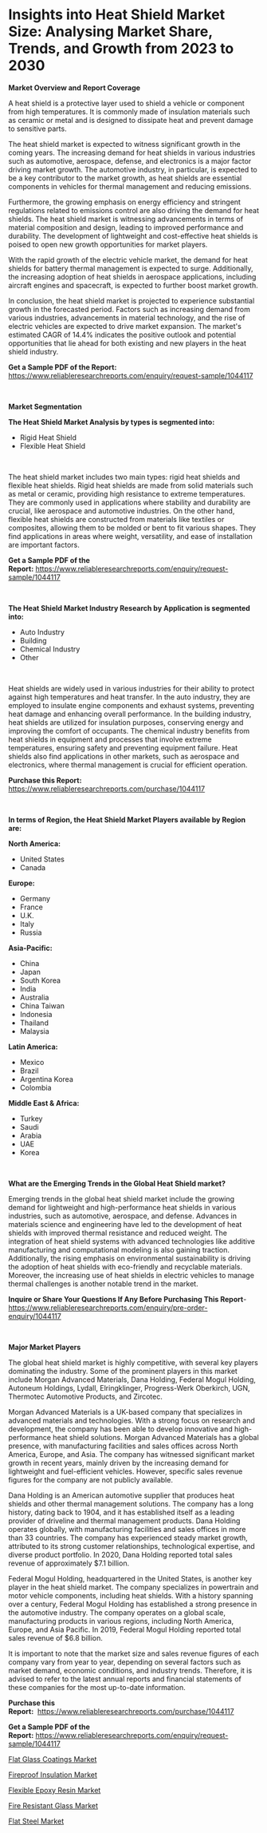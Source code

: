 <p><h1>Insights into Heat Shield Market Size: Analysing Market Share, Trends, and Growth from 2023 to 2030</h1></p><p><strong>Market Overview and Report Coverage</strong></p>
<p><p>A heat shield is a protective layer used to shield a vehicle or component from high temperatures. It is commonly made of insulation materials such as ceramic or metal and is designed to dissipate heat and prevent damage to sensitive parts.</p><p>The heat shield market is expected to witness significant growth in the coming years. The increasing demand for heat shields in various industries such as automotive, aerospace, defense, and electronics is a major factor driving market growth. The automotive industry, in particular, is expected to be a key contributor to the market growth, as heat shields are essential components in vehicles for thermal management and reducing emissions.</p><p>Furthermore, the growing emphasis on energy efficiency and stringent regulations related to emissions control are also driving the demand for heat shields. The heat shield market is witnessing advancements in terms of material composition and design, leading to improved performance and durability. The development of lightweight and cost-effective heat shields is poised to open new growth opportunities for market players.</p><p>With the rapid growth of the electric vehicle market, the demand for heat shields for battery thermal management is expected to surge. Additionally, the increasing adoption of heat shields in aerospace applications, including aircraft engines and spacecraft, is expected to further boost market growth.</p><p>In conclusion, the heat shield market is projected to experience substantial growth in the forecasted period. Factors such as increasing demand from various industries, advancements in material technology, and the rise of electric vehicles are expected to drive market expansion. The market's estimated CAGR of 14.4% indicates the positive outlook and potential opportunities that lie ahead for both existing and new players in the heat shield industry.</p></p>
<p><strong>Get a Sample PDF of the Report:</strong> <a href="https://www.reliableresearchreports.com/enquiry/request-sample/1044117">https://www.reliableresearchreports.com/enquiry/request-sample/1044117</a></p>
<p>&nbsp;</p>
<p><strong>Market Segmentation</strong></p>
<p><strong>The Heat Shield Market Analysis by types is segmented into:</strong></p>
<p><ul><li>Rigid Heat Shield</li><li>Flexible Heat Shield</li></ul></p>
<p>&nbsp;</p>
<p><p>The heat shield market includes two main types: rigid heat shields and flexible heat shields. Rigid heat shields are made from solid materials such as metal or ceramic, providing high resistance to extreme temperatures. They are commonly used in applications where stability and durability are crucial, like aerospace and automotive industries. On the other hand, flexible heat shields are constructed from materials like textiles or composites, allowing them to be molded or bent to fit various shapes. They find applications in areas where weight, versatility, and ease of installation are important factors.</p></p>
<p><strong>Get a Sample PDF of the Report:</strong>&nbsp;<a href="https://www.reliableresearchreports.com/enquiry/request-sample/1044117">https://www.reliableresearchreports.com/enquiry/request-sample/1044117</a></p>
<p>&nbsp;</p>
<p><strong>The Heat Shield Market Industry Research by Application is segmented into:</strong></p>
<p><ul><li>Auto Industry</li><li>Building</li><li>Chemical Industry</li><li>Other</li></ul></p>
<p>&nbsp;</p>
<p><p>Heat shields are widely used in various industries for their ability to protect against high temperatures and heat transfer. In the auto industry, they are employed to insulate engine components and exhaust systems, preventing heat damage and enhancing overall performance. In the building industry, heat shields are utilized for insulation purposes, conserving energy and improving the comfort of occupants. The chemical industry benefits from heat shields in equipment and processes that involve extreme temperatures, ensuring safety and preventing equipment failure. Heat shields also find applications in other markets, such as aerospace and electronics, where thermal management is crucial for efficient operation.</p></p>
<p><strong>Purchase this Report:</strong>&nbsp; <a href="https://www.reliableresearchreports.com/purchase/1044117">https://www.reliableresearchreports.com/purchase/1044117</a></p>
<p>&nbsp;</p>
<p><strong>In terms of Region, the Heat Shield Market Players available by Region are:</strong></p>
<p>
    <p> <strong> North America: </strong>
        <ul>
            <li>United States</li>
            <li>Canada</li>
        </ul>
        </p> 
    <p> <strong> Europe: </strong>
        <ul>
            <li>Germany</li>
            <li>France</li>
            <li>U.K.</li>
            <li>Italy</li>
            <li>Russia</li>
        </ul>
        </p> 
    <p> <strong> Asia-Pacific: </strong>
        <ul>
            <li>China</li>
            <li>Japan</li>
            <li>South Korea</li>
            <li>India</li>
            <li>Australia</li>
            <li>China Taiwan</li>
            <li>Indonesia</li>
            <li>Thailand</li>
            <li>Malaysia</li>
        </ul>
        </p> 
    <p> <strong> Latin America: </strong>
        <ul>
            <li>Mexico</li>
            <li>Brazil</li>
            <li>Argentina Korea</li>
            <li>Colombia</li>
        </ul>
        </p> 
    <p> <strong> Middle East & Africa: </strong>
        <ul>
            <li>Turkey</li>
            <li>Saudi</li>
            <li>Arabia</li>
            <li>UAE</li>
            <li>Korea</li>
        </ul>
    </p>
    </p>
<p>&nbsp;</p>
<p><strong>What are the Emerging Trends in the Global Heat Shield market?</strong></p>
<p><p>Emerging trends in the global heat shield market include the growing demand for lightweight and high-performance heat shields in various industries, such as automotive, aerospace, and defense. Advances in materials science and engineering have led to the development of heat shields with improved thermal resistance and reduced weight. The integration of heat shield systems with advanced technologies like additive manufacturing and computational modeling is also gaining traction. Additionally, the rising emphasis on environmental sustainability is driving the adoption of heat shields with eco-friendly and recyclable materials. Moreover, the increasing use of heat shields in electric vehicles to manage thermal challenges is another notable trend in the market.</p></p>
<p><strong>Inquire or Share Your Questions If Any Before Purchasing This Report</strong>- <a href="https://www.reliableresearchreports.com/enquiry/pre-order-enquiry/1044117">https://www.reliableresearchreports.com/enquiry/pre-order-enquiry/1044117</a></p>
<p>&nbsp;</p>
<p><strong>Major Market Players</strong></p>
<p><p>The global heat shield market is highly competitive, with several key players dominating the industry. Some of the prominent players in this market include Morgan Advanced Materials, Dana Holding, Federal Mogul Holding, Autoneum Holdings, Lydall, Elringklinger, Progress-Werk Oberkirch, UGN, Thermotec Automotive Products, and Zircotec.</p><p>Morgan Advanced Materials is a UK-based company that specializes in advanced materials and technologies. With a strong focus on research and development, the company has been able to develop innovative and high-performance heat shield solutions. Morgan Advanced Materials has a global presence, with manufacturing facilities and sales offices across North America, Europe, and Asia. The company has witnessed significant market growth in recent years, mainly driven by the increasing demand for lightweight and fuel-efficient vehicles. However, specific sales revenue figures for the company are not publicly available.</p><p>Dana Holding is an American automotive supplier that produces heat shields and other thermal management solutions. The company has a long history, dating back to 1904, and it has established itself as a leading provider of driveline and thermal management products. Dana Holding operates globally, with manufacturing facilities and sales offices in more than 33 countries. The company has experienced steady market growth, attributed to its strong customer relationships, technological expertise, and diverse product portfolio. In 2020, Dana Holding reported total sales revenue of approximately $7.1 billion.</p><p>Federal Mogul Holding, headquartered in the United States, is another key player in the heat shield market. The company specializes in powertrain and motor vehicle components, including heat shields. With a history spanning over a century, Federal Mogul Holding has established a strong presence in the automotive industry. The company operates on a global scale, manufacturing products in various regions, including North America, Europe, and Asia Pacific. In 2019, Federal Mogul Holding reported total sales revenue of $6.8 billion.</p><p>It is important to note that the market size and sales revenue figures of each company vary from year to year, depending on several factors such as market demand, economic conditions, and industry trends. Therefore, it is advised to refer to the latest annual reports and financial statements of these companies for the most up-to-date information.</p></p>
<p><strong>Purchase this Report:</strong>&nbsp;&nbsp;<a href="https://www.reliableresearchreports.com/purchase/1044117">https://www.reliableresearchreports.com/purchase/1044117</a></p>
<p></p>
<p><strong>Get a Sample PDF of the Report:</strong>&nbsp;<a href="https://www.reliableresearchreports.com/enquiry/request-sample/1044117">https://www.reliableresearchreports.com/enquiry/request-sample/1044117</a></p>
<p><p><a href="https://github.com/abdelrhmankishk22/Market-Research-Report-List-1/blob/main/flat-glass-coatings-market.md">Flat Glass Coatings Market</a></p><p><a href="https://github.com/mahnoor2003/Market-Research-Report-List-1/blob/main/fireproof-insulation-market.md">Fireproof Insulation Market</a></p><p><a href="https://github.com/deliacustodio40/Market-Research-Report-List-1/blob/main/flexible-epoxy-resin-market.md">Flexible Epoxy Resin Market</a></p><p><a href="https://github.com/marloy8/Market-Research-Report-List-1/blob/main/fire-resistant-glass-market.md">Fire Resistant Glass Market</a></p><p><a href="https://github.com/maliyahmorrow6654/Market-Research-Report-List-1/blob/main/flat-steel-market.md">Flat Steel Market</a></p></p>